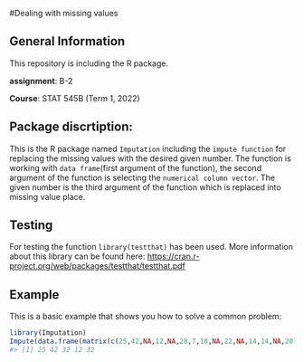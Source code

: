 
#Dealing with missing values

## General Information 

This repository is including the R package.  

**assignment**: B-2

**Course**: STAT 545B (Term 1, 2022)

## Package discrtiption:
This is the R package named `Imputation` including the `impute function` for replacing the missing values with the desired given number.  The function is working with `data frame`(first argument of the function), the second argument of the function is selecting the `numerical column vector`. The given number is the third argument of the function which is replaced into missing value place. 


## Testing
For testing the function `library(testthat)` has been used. 
More information about this library can be found here: https://cran.r-project.org/web/packages/testthat/testthat.pdf

## Example

This is a basic example that shows you how to solve a common problem:

``` r
library(Imputation)
Impute(data.frame(matrix(c(25,42,NA,12,NA,28,7,18,NA,22,NA,14,14,NA,20),ncol=3)),1,32)
#> [1] 25 42 32 12 32
```
